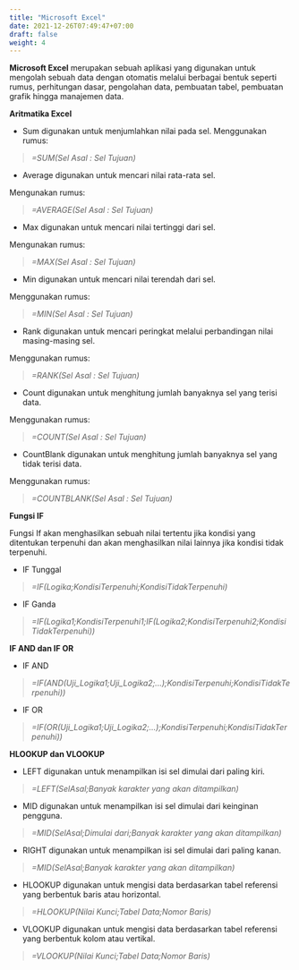 ```yaml
---
title: "Microsoft Excel"
date: 2021-12-26T07:49:47+07:00
draft: false
weight: 4
---
```


**Microsoft Excel** merupakan sebuah aplikasi yang digunakan untuk mengolah sebuah data dengan otomatis melalui berbagai bentuk seperti rumus, perhitungan dasar, pengolahan data, pembuatan tabel, pembuatan grafik hingga manajemen data.

**Aritmatika Excel**

* Sum 
digunakan untuk menjumlahkan nilai pada sel.
Menggunakan rumus:
> *=SUM(Sel Asal : Sel Tujuan)*

* Average 
digunakan untuk mencari nilai rata-rata sel.

Mengunakan rumus:
> *=AVERAGE(Sel Asal : Sel Tujuan)*

* Max 
digunakan untuk mencari nilai tertinggi dari sel.

Mengunakan rumus:
> *=MAX(Sel Asal : Sel Tujuan)*

* Min 
digunakan untuk mencari nilai terendah dari sel.

Menggunakan rumus:
> *=MIN(Sel Asal : Sel Tujuan)*

* Rank 
digunakan untuk mencari peringkat melalui perbandingan nilai masing-masing sel.

Menggunakan rumus:
> *=RANK(Sel Asal : Sel Tujuan)*

* Count 
digunakan untuk menghitung jumlah banyaknya sel yang terisi data.

Menggunakan rumus:
> *=COUNT(Sel Asal : Sel Tujuan)*

* CountBlank 
digunakan untuk menghitung jumlah banyaknya sel yang tidak terisi data.

Menggunakan rumus:
> *=COUNTBLANK(Sel Asal : Sel Tujuan)*


**Fungsi IF**

Fungsi If akan menghasilkan sebuah nilai tertentu jika kondisi yang ditentukan terpenuhi dan akan menghasilkan nilai lainnya jika kondisi tidak terpenuhi.

* IF Tunggal

> *=IF(Logika;KondisiTerpenuhi;KondisiTidakTerpenuhi)*

* IF Ganda 

> *=IF(Logika1;KondisiTerpenuhi1;IF(Logika2;KondisiTerpenuhi2;Kondisi TidakTerpenuhi))*

**IF AND dan IF OR**

* IF AND

> *=IF(AND(Uji_Logika1;Uji_Logika2;...);KondisiTerpenuhi;KondisiTidakTerpenuhi))*

* IF OR

> *=IF(OR(Uji_Logika1;Uji_Logika2;...);KondisiTerpenuhi;KondisiTidakTerpenuhi))*


**HLOOKUP dan VLOOKUP**

*  LEFT 
digunakan untuk menampilkan isi sel dimulai dari paling kiri.

> *=LEFT(SelAsal;Banyak karakter yang akan ditampilkan)*

*  MID 
digunakan untuk menampilkan isi sel dimulai dari keinginan pengguna.

> *=MID(SelAsal;Dimulai dari;Banyak karakter yang akan ditampilkan)*


*  RIGHT 
digunakan untuk menampilkan isi sel dimulai dari paling kanan.

> *=MID(SelAsal;Banyak karakter yang akan ditampilkan)*


*  HLOOKUP 
digunakan untuk mengisi data berdasarkan tabel referensi yang berbentuk baris atau horizontal.

> *=HLOOKUP(Nilai Kunci;Tabel Data;Nomor Baris)*


*  VLOOKUP 
digunakan untuk mengisi data berdasarkan tabel referensi yang berbentuk kolom atau vertikal.

> *=VLOOKUP(Nilai Kunci;Tabel Data;Nomor Baris)*










